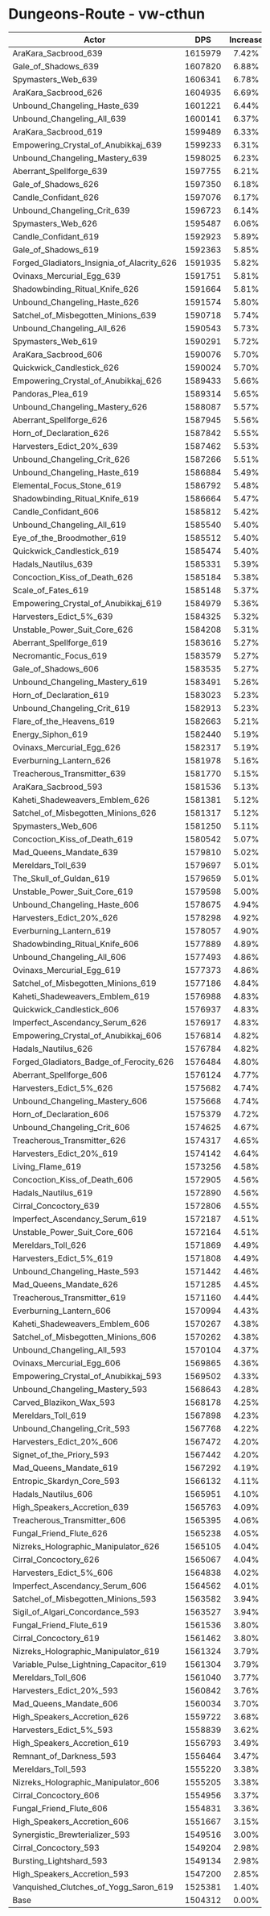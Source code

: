 # Dungeons-Route - vw-cthun
| Actor | DPS | Increase |
|---|:---:|:---:|
|AraKara_Sacbrood_639|1615979|7.42%|
|Gale_of_Shadows_639|1607820|6.88%|
|Spymasters_Web_639|1606341|6.78%|
|AraKara_Sacbrood_626|1604935|6.69%|
|Unbound_Changeling_Haste_639|1601221|6.44%|
|Unbound_Changeling_All_639|1600141|6.37%|
|AraKara_Sacbrood_619|1599489|6.33%|
|Empowering_Crystal_of_Anubikkaj_639|1599233|6.31%|
|Unbound_Changeling_Mastery_639|1598025|6.23%|
|Aberrant_Spellforge_639|1597755|6.21%|
|Gale_of_Shadows_626|1597350|6.18%|
|Candle_Confidant_626|1597076|6.17%|
|Unbound_Changeling_Crit_639|1596723|6.14%|
|Spymasters_Web_626|1595487|6.06%|
|Candle_Confidant_619|1592923|5.89%|
|Gale_of_Shadows_619|1592363|5.85%|
|Forged_Gladiators_Insignia_of_Alacrity_626|1591935|5.82%|
|Ovinaxs_Mercurial_Egg_639|1591751|5.81%|
|Shadowbinding_Ritual_Knife_626|1591664|5.81%|
|Unbound_Changeling_Haste_626|1591574|5.80%|
|Satchel_of_Misbegotten_Minions_639|1590718|5.74%|
|Unbound_Changeling_All_626|1590543|5.73%|
|Spymasters_Web_619|1590291|5.72%|
|AraKara_Sacbrood_606|1590076|5.70%|
|Quickwick_Candlestick_626|1590024|5.70%|
|Empowering_Crystal_of_Anubikkaj_626|1589433|5.66%|
|Pandoras_Plea_619|1589314|5.65%|
|Unbound_Changeling_Mastery_626|1588087|5.57%|
|Aberrant_Spellforge_626|1587945|5.56%|
|Horn_of_Declaration_626|1587842|5.55%|
|Harvesters_Edict_20%_639|1587462|5.53%|
|Unbound_Changeling_Crit_626|1587266|5.51%|
|Unbound_Changeling_Haste_619|1586884|5.49%|
|Elemental_Focus_Stone_619|1586792|5.48%|
|Shadowbinding_Ritual_Knife_619|1586664|5.47%|
|Candle_Confidant_606|1585812|5.42%|
|Unbound_Changeling_All_619|1585540|5.40%|
|Eye_of_the_Broodmother_619|1585512|5.40%|
|Quickwick_Candlestick_619|1585474|5.40%|
|Hadals_Nautilus_639|1585331|5.39%|
|Concoction_Kiss_of_Death_626|1585184|5.38%|
|Scale_of_Fates_619|1585148|5.37%|
|Empowering_Crystal_of_Anubikkaj_619|1584979|5.36%|
|Harvesters_Edict_5%_639|1584325|5.32%|
|Unstable_Power_Suit_Core_626|1584208|5.31%|
|Aberrant_Spellforge_619|1583616|5.27%|
|Necromantic_Focus_619|1583579|5.27%|
|Gale_of_Shadows_606|1583535|5.27%|
|Unbound_Changeling_Mastery_619|1583491|5.26%|
|Horn_of_Declaration_619|1583023|5.23%|
|Unbound_Changeling_Crit_619|1582913|5.23%|
|Flare_of_the_Heavens_619|1582663|5.21%|
|Energy_Siphon_619|1582440|5.19%|
|Ovinaxs_Mercurial_Egg_626|1582317|5.19%|
|Everburning_Lantern_626|1581978|5.16%|
|Treacherous_Transmitter_639|1581770|5.15%|
|AraKara_Sacbrood_593|1581536|5.13%|
|Kaheti_Shadeweavers_Emblem_626|1581381|5.12%|
|Satchel_of_Misbegotten_Minions_626|1581317|5.12%|
|Spymasters_Web_606|1581250|5.11%|
|Concoction_Kiss_of_Death_619|1580542|5.07%|
|Mad_Queens_Mandate_639|1579810|5.02%|
|Mereldars_Toll_639|1579697|5.01%|
|The_Skull_of_Guldan_619|1579659|5.01%|
|Unstable_Power_Suit_Core_619|1579598|5.00%|
|Unbound_Changeling_Haste_606|1578675|4.94%|
|Harvesters_Edict_20%_626|1578298|4.92%|
|Everburning_Lantern_619|1578057|4.90%|
|Shadowbinding_Ritual_Knife_606|1577889|4.89%|
|Unbound_Changeling_All_606|1577493|4.86%|
|Ovinaxs_Mercurial_Egg_619|1577373|4.86%|
|Satchel_of_Misbegotten_Minions_619|1577186|4.84%|
|Kaheti_Shadeweavers_Emblem_619|1576988|4.83%|
|Quickwick_Candlestick_606|1576937|4.83%|
|Imperfect_Ascendancy_Serum_626|1576917|4.83%|
|Empowering_Crystal_of_Anubikkaj_606|1576814|4.82%|
|Hadals_Nautilus_626|1576784|4.82%|
|Forged_Gladiators_Badge_of_Ferocity_626|1576484|4.80%|
|Aberrant_Spellforge_606|1576124|4.77%|
|Harvesters_Edict_5%_626|1575682|4.74%|
|Unbound_Changeling_Mastery_606|1575668|4.74%|
|Horn_of_Declaration_606|1575379|4.72%|
|Unbound_Changeling_Crit_606|1574625|4.67%|
|Treacherous_Transmitter_626|1574317|4.65%|
|Harvesters_Edict_20%_619|1574142|4.64%|
|Living_Flame_619|1573256|4.58%|
|Concoction_Kiss_of_Death_606|1572905|4.56%|
|Hadals_Nautilus_619|1572890|4.56%|
|Cirral_Concoctory_639|1572806|4.55%|
|Imperfect_Ascendancy_Serum_619|1572187|4.51%|
|Unstable_Power_Suit_Core_606|1572164|4.51%|
|Mereldars_Toll_626|1571869|4.49%|
|Harvesters_Edict_5%_619|1571808|4.49%|
|Unbound_Changeling_Haste_593|1571442|4.46%|
|Mad_Queens_Mandate_626|1571285|4.45%|
|Treacherous_Transmitter_619|1571160|4.44%|
|Everburning_Lantern_606|1570994|4.43%|
|Kaheti_Shadeweavers_Emblem_606|1570267|4.38%|
|Satchel_of_Misbegotten_Minions_606|1570262|4.38%|
|Unbound_Changeling_All_593|1570104|4.37%|
|Ovinaxs_Mercurial_Egg_606|1569865|4.36%|
|Empowering_Crystal_of_Anubikkaj_593|1569502|4.33%|
|Unbound_Changeling_Mastery_593|1568643|4.28%|
|Carved_Blazikon_Wax_593|1568178|4.25%|
|Mereldars_Toll_619|1567898|4.23%|
|Unbound_Changeling_Crit_593|1567768|4.22%|
|Harvesters_Edict_20%_606|1567472|4.20%|
|Signet_of_the_Priory_593|1567442|4.20%|
|Mad_Queens_Mandate_619|1567292|4.19%|
|Entropic_Skardyn_Core_593|1566132|4.11%|
|Hadals_Nautilus_606|1565951|4.10%|
|High_Speakers_Accretion_639|1565763|4.09%|
|Treacherous_Transmitter_606|1565395|4.06%|
|Fungal_Friend_Flute_626|1565238|4.05%|
|Nizreks_Holographic_Manipulator_626|1565105|4.04%|
|Cirral_Concoctory_626|1565067|4.04%|
|Harvesters_Edict_5%_606|1564838|4.02%|
|Imperfect_Ascendancy_Serum_606|1564562|4.01%|
|Satchel_of_Misbegotten_Minions_593|1563582|3.94%|
|Sigil_of_Algari_Concordance_593|1563527|3.94%|
|Fungal_Friend_Flute_619|1561536|3.80%|
|Cirral_Concoctory_619|1561462|3.80%|
|Nizreks_Holographic_Manipulator_619|1561324|3.79%|
|Variable_Pulse_Lightning_Capacitor_619|1561304|3.79%|
|Mereldars_Toll_606|1561040|3.77%|
|Harvesters_Edict_20%_593|1560842|3.76%|
|Mad_Queens_Mandate_606|1560034|3.70%|
|High_Speakers_Accretion_626|1559722|3.68%|
|Harvesters_Edict_5%_593|1558839|3.62%|
|High_Speakers_Accretion_619|1556793|3.49%|
|Remnant_of_Darkness_593|1556464|3.47%|
|Mereldars_Toll_593|1555220|3.38%|
|Nizreks_Holographic_Manipulator_606|1555205|3.38%|
|Cirral_Concoctory_606|1554956|3.37%|
|Fungal_Friend_Flute_606|1554831|3.36%|
|High_Speakers_Accretion_606|1551667|3.15%|
|Synergistic_Brewterializer_593|1549516|3.00%|
|Cirral_Concoctory_593|1549204|2.98%|
|Bursting_Lightshard_593|1549134|2.98%|
|High_Speakers_Accretion_593|1547200|2.85%|
|Vanquished_Clutches_of_Yogg_Saron_619|1525381|1.40%|
|Base|1504312|0.00%|
